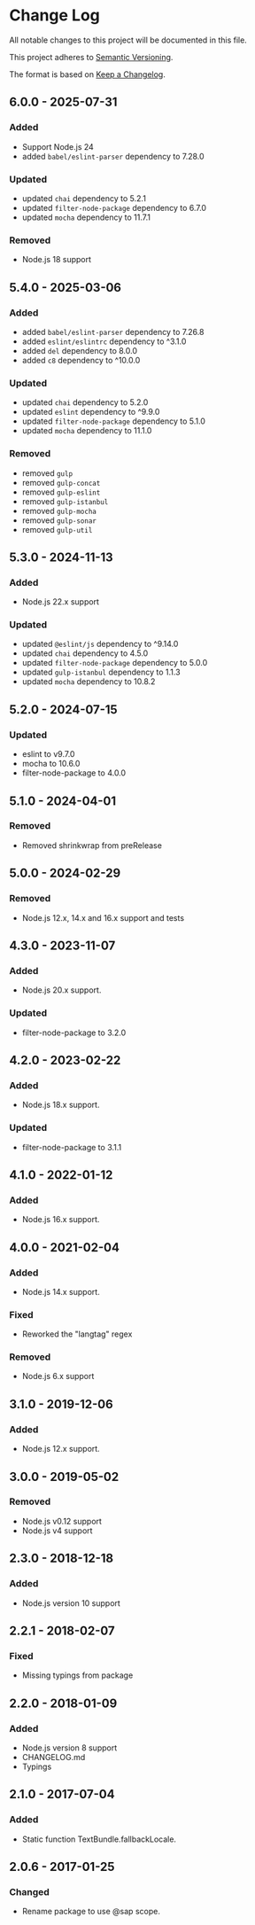 # Change Log
All notable changes to this project will be documented in this file.

This project adheres to [Semantic Versioning](http://semver.org/).

The format is based on [Keep a Changelog](http://keepachangelog.com/).

## 6.0.0 - 2025-07-31

### Added
- Support Node.js 24
- added `babel/eslint-parser` dependency to 7.28.0

### Updated 
- updated `chai` dependency to 5.2.1
- updated `filter-node-package` dependency to 6.7.0
- updated `mocha` dependency to 11.7.1

### Removed
- Node.js 18 support


## 5.4.0 - 2025-03-06

### Added
- added `babel/eslint-parser` dependency to 7.26.8
- added `eslint/eslintrc` dependency to ^3.1.0
- added `del` dependency to 8.0.0
- added `c8` dependency to ^10.0.0

### Updated 
- updated `chai` dependency to 5.2.0
- updated `eslint` dependency to ^9.9.0
- updated `filter-node-package` dependency to 5.1.0
- updated `mocha` dependency to 11.1.0

### Removed
-  removed `gulp`
-  removed `gulp-concat`
-  removed `gulp-eslint`
-  removed `gulp-istanbul`
-  removed `gulp-mocha`
-  removed `gulp-sonar`
-  removed `gulp-util`


## 5.3.0 - 2024-11-13

### Added
- Node.js 22.x support

### Updated 
- updated `@eslint/js` dependency to ^9.14.0
- updated `chai` dependency to 4.5.0
- updated `filter-node-package` dependency to 5.0.0
- updated `gulp-istanbul` dependency to 1.1.3
- updated `mocha` dependency to 10.8.2

## 5.2.0 - 2024-07-15

### Updated 
- eslint to v9.7.0
- mocha to 10.6.0
- filter-node-package to 4.0.0

## 5.1.0 - 2024-04-01

### Removed
- Removed shrinkwrap from preRelease

## 5.0.0 - 2024-02-29

### Removed
- Node.js 12.x, 14.x and 16.x support and tests

## 4.3.0 - 2023-11-07

### Added
- Node.js 20.x support.

### Updated
- filter-node-package to 3.2.0

## 4.2.0 - 2023-02-22

### Added
- Node.js 18.x support.

### Updated
- filter-node-package to 3.1.1

## 4.1.0 - 2022-01-12

### Added
- Node.js 16.x support.

## 4.0.0 - 2021-02-04

### Added
- Node.js 14.x support.

### Fixed
- Reworked the "langtag" regex

### Removed
- Node.js 6.x support

## 3.1.0 - 2019-12-06

### Added
- Node.js 12.x support.

## 3.0.0 - 2019-05-02

### Removed
- Node.js v0.12 support
- Node.js v4 support

## 2.3.0 - 2018-12-18

### Added
- Node.js version 10 support

## 2.2.1 - 2018-02-07

### Fixed
- Missing typings from package

## 2.2.0 - 2018-01-09

### Added
- Node.js version 8 support
- CHANGELOG.md
- Typings

## 2.1.0 - 2017-07-04

### Added
- Static function TextBundle.fallbackLocale.

## 2.0.6 - 2017-01-25

### Changed
- Rename package to use @sap scope.
